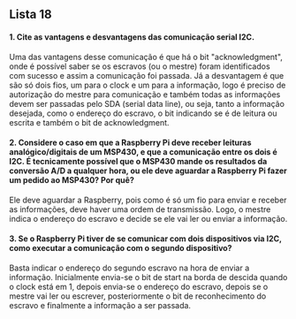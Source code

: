 ## Lista 18

#### 1. Cite as vantagens e desvantagens das comunicação serial I2C.

Uma das vantagens desse comunicação é que há o bit "acknowledgment", onde é possível saber se os escravos (ou o mestre) foram identificados com sucesso e assim a comunicação foi passada. Já a desvantagem é que são só dois fios, um para o clock e um para a informação, logo é preciso de autorização do mestre para comunicação e também todas as informações devem ser passadas pelo SDA (serial data line), ou seja, tanto a informação desejada, como o endereço do escravo, o bit indicando se é de leitura ou escrita e também o bit de acknowledgment. 

#### 2. Considere o caso em que a Raspberry Pi deve receber leituras analógico/digitais de um MSP430, e que a comunicação entre os dois é I2C. É tecnicamente possível que o MSP430 mande os resultados da conversão A/D a qualquer hora, ou ele deve aguardar a Raspberry Pi fazer um pedido ao MSP430? Por quê?

Ele deve aguardar a Raspberry, pois como é só um fio para enviar e receber as informações, deve haver uma ordem de transmissão. Logo, o mestre indica o endereço do escravo e decide se ele vai ler ou enviar a informação. 

#### 3. Se o Raspberry Pi tiver de se comunicar com dois dispositivos via I2C, como executar a comunicação com o segundo dispositivo?

Basta indicar o endereço do segundo escravo na hora de enviar a informação. Inicialmente envia-se o bit de start na borda de descida quando o clock está em 1, depois envia-se o endereço do escravo, depois se o mestre vai ler ou escrever, posteriormente o bit de reconhecimento do escravo e finalmente a informação a ser passada. 
